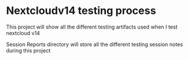 # Nextcloudv14 testing process

This project will show all the different testing artifacts used when I test nextcloud v14

Session Reports directory will store all the different testing session notes during this project
